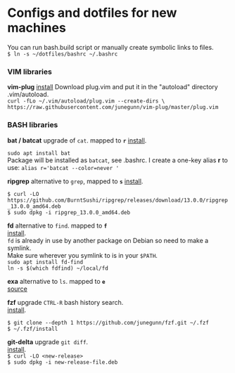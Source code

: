 # Configs and dotfiles for new machines
You can run bash.build script or manually create symbolic links to files.  
` $ ln -s ~/dotfiles/bashrc ~/.bashrc `

### VIM libraries
**vim-plug**
[install](https://github.com/junegunn/vim-plug)
Download plug.vim and put it in the "autoload" directory .vim/autoload.  
`curl -fLo ~/.vim/autoload/plug.vim --create-dirs \
    https://raw.githubusercontent.com/junegunn/vim-plug/master/plug.vim `  


### BASH libraries
**bat / batcat** upgrade of `cat`. mapped to **`r`**
[install](https://github.com/sharkdp/bat).  

`sudo apt install bat`  
Package will be installed as `batcat`, see .bashrc. I create a one-key alias **r** to use: `alias r='batcat --color=never '`  

**ripgrep** alternative to `grep`, mapped to **`s`**
[install](https://github.com/BurntSushi/ripgrep/blob/master/README.md#installation).  

`$ curl -LO https://github.com/BurntSushi/ripgrep/releases/download/13.0.0/ripgrep_13.0.0_amd64.deb`  
`$ sudo dpkg -i ripgrep_13.0.0_amd64.deb`  

**fd** alternative to `find`. mapped to **`f`**  
[install](https://github.com/sharkdp/fd#installation).  
`fd` is already in use by another package on Debian so need to make a symlink.  
Make sure wherever you symlink to is in your `$PATH`.  
`sudo apt install fd-find`  
`ln -s $(which fdfind) ~/local/fd`  

**exa** alternative to `ls`. mapped to **`e`**  
[source](https://github.com/ogham/exa)  

**fzf** upgrade `CTRL-R` bash history search.  
[install](https://github.com/junegunn/fzf#installation).  

`$ git clone --depth 1 https://github.com/junegunn/fzf.git ~/.fzf`  
`$ ~/.fzf/install`  

**git-delta** upgrade `git diff`.  
[install](https://github.com/dandavison/delta/releases).  
`$ curl -LO <new-release> `  
`$ sudo dpkg -i new-release-file.deb`  
